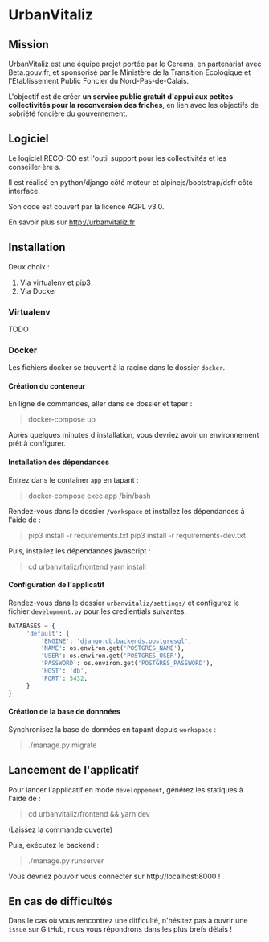 # UrbanVitaliz


## Mission

UrbanVitaliz est une équipe projet portée par le Cerema, en partenariat avec
Beta.gouv.fr, et sponsorisé par le Ministère de la Transition Ecologique et
l'Etablissement Public Foncier du Nord-Pas-de-Calais.

L'objectif est de créer **un service public gratuit d'appui aux petites
collectivités pour la reconversion des friches**, en lien avec les objectifs de
sobriété foncière du gouvernement.


##  Logiciel

Le logiciel RECO-CO est l'outil support pour les collectivités et les
conseiller·ère·s.

Il est réalisé en python/django côté moteur et alpinejs/bootstrap/dsfr côté
interface.

Son code est couvert par la licence AGPL v3.0.

En savoir plus sur http://urbanvitaliz.fr


## Installation

Deux choix :
 1. Via virtualenv et pip3
 2. Via Docker


### Virtualenv

TODO

### Docker

Les fichiers docker se trouvent à la racine dans le dossier `docker`.

#### Création du conteneur

En ligne de commandes, aller dans ce dossier et taper :

 > docker-compose up

Après quelques minutes d'installation, vous devriez avoir un
environnement prêt à configurer.

#### Installation des dépendances

Entrez dans le container `app` en tapant :

 > docker-compose exec app /bin/bash

Rendez-vous dans le dossier `/workspace` et installez les dépendances à l'aide de :

 > pip3 install -r requirements.txt
 > pip3 install -r requirements-dev.txt

Puis, installez les dépendances javascript :

 > cd urbanvitaliz/frontend
 > yarn install

#### Configuration de l'applicatif

Rendez-vous dans le dossier `urbanvitaliz/settings/` et configurez le 
fichier `development.py` pour les credientials suivantes:

```python
DATABASES = {
     'default': {
         'ENGINE': 'django.db.backends.postgresql',
         'NAME': os.environ.get('POSTGRES_NAME'),
         'USER': os.environ.get('POSTGRES_USER'),
         'PASSWORD': os.environ.get('POSTGRES_PASSWORD'),
         'HOST': 'db',
         'PORT': 5432,
     }
}
```

#### Création de la base de donnnées

Synchronisez la base de données en tapant depuis `workspace` :

 > ./manage.py migrate

## Lancement de l'applicatif

Pour lancer l'applicatif en mode `développement`, générez les statiques à l'aide de :

 > cd urbanvitaliz/frontend && yarn dev

(Laissez la commande ouverte)

Puis, exécutez le backend :

 > ./manage.py runserver

Vous devriez pouvoir vous connecter sur http://localhost:8000 !


## En cas de difficultés

Dans le cas où vous rencontrez une difficulté, n'hésitez pas à ouvrir une `issue` sur
GitHub, nous vous répondrons dans les plus brefs délais !
